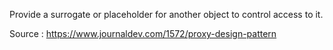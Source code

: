 Provide a surrogate or placeholder for another object to control access to it.

Source : https://www.journaldev.com/1572/proxy-design-pattern